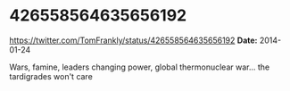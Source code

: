 # 426558564635656192
https://twitter.com/TomFrankly/status/426558564635656192
**Date:** 2014-01-24

Wars, famine, leaders changing power, global thermonuclear war... the tardigrades won't care
